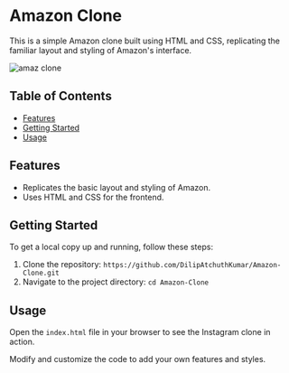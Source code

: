# Amazon Clone

This is a simple Amazon clone built using HTML and CSS, replicating the familiar layout and styling of Amazon's interface.

![amaz clone](https://github.com/DilipAtchuthKumar/Amazon-Clone/assets/118366836/e8dd68a5-3a5c-421c-b426-bce7278fe863)


## Table of Contents

- [Features](#features)
- [Getting Started](#getting-started)
- [Usage](#usage)


## Features

- Replicates the basic layout and styling of Amazon.
- Uses HTML and CSS for the frontend.

## Getting Started

To get a local copy up and running, follow these steps:

1. Clone the repository: `https://github.com/DilipAtchuthKumar/Amazon-Clone.git`
2. Navigate to the project directory: `cd Amazon-Clone`

## Usage

Open the `index.html` file in your browser to see the Instagram clone in action.

Modify and customize the code to add your own features and styles.
